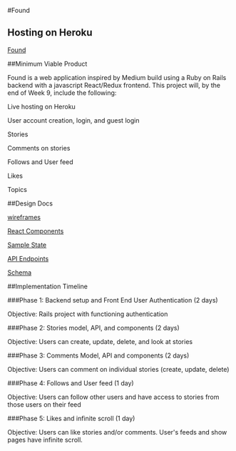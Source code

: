 #Found

## Hosting on Heroku

[Found](https://found-medium.herokuapp.com/)

##Minimum Viable Product

Found is a web application inspired by Medium build using a Ruby on Rails backend with a javascript React/Redux frontend. This project will, by the end of Week 9, include the following:

  Live hosting on Heroku

  User account creation, login, and guest login

  Stories

  Comments on stories

  Follows and User feed

  Likes

  Topics

##Design Docs

[wireframes](./wireframes)

[React Components](component-hierarchy.md)

[Sample State](sample-state.md)

[API Endpoints](api-endpoints.md)

[Schema](schema.md)

##Implementation Timeline

###Phase 1: Backend setup and Front End User Authentication (2 days)

Objective: Rails project with functioning authentication

###Phase 2: Stories model, API, and components (2 days)

Objective: Users can create, update, delete, and look at stories

###Phase 3: Comments Model, API and components (2 days)

Objective: Users can comment on individual stories (create, update, delete)

###Phase 4: Follows and User feed (1 day)

Objective: Users can follow other users and have access to stories from those users on their feed

###Phase 5: Likes and infinite scroll (1 day)

Objective: Users can like stories and/or comments. User's feeds and show pages have infinite scroll.
